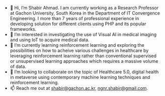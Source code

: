 - 👋 Hi, I’m Shabir Ahmad. I am currently working as a Research Professor at Gachon University, South Korea in the Department of IT Convergence Engineering. I more than 7 years of professional experience in developing solution for different clients using PHP and its popular frameworks.
- 👀 I’m interested in investigating the use of Visual AI in medical imaging and using IoT to acquire medical data.
- 🌱 I’m currently learning reinforcement learning and exploring the possibilities on how to acheive various challenges in healthcare by leveraging reinforcement learning rather than conventional supervised or unsupervised learning approaches which requires a massive volume of data.
- 💞️ I’m looking to collaborate on the topic of Healthcare 5.0, digital health in metaverse using contemporary machine learning techniques and reinforcement learning.
- 📫 Reach me out at shabir@gachon.ac.kr, ngnr.shabir@gmail.com.

<!---
shabirmanu/shabirmanu is a ✨ special ✨ repository because its `README.md` (this file) appears on your GitHub profile.
You can click the Preview link to take a look at your changes.
--->

